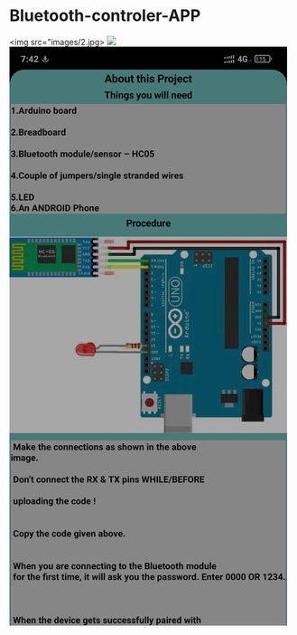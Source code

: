 # Bluetooth-controler-APP
<img src="images/2.jpg>
 <img src="images/3.jpg">
<img src="images/1.jpg">
